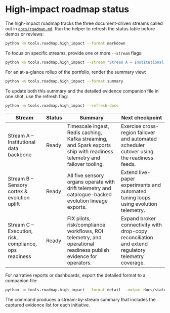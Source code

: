 # High-impact roadmap status

The high-impact roadmap tracks the three document-driven streams called out in
[`docs/roadmap.md`](../roadmap.md). Run the helper to refresh the status table
before demos or reviews:

```bash
python -m tools.roadmap.high_impact --format markdown
```

To focus on specific streams, provide one or more ``--stream`` flags:

```bash
python -m tools.roadmap.high_impact --stream "Stream A – Institutional data backbone" --format detail
```

For an at-a-glance rollup of the portfolio, render the summary view:

```bash
python -m tools.roadmap.high_impact --format summary
```

To update both this summary and the detailed evidence companion file in one
shot, use the refresh flag:

```bash
python -m tools.roadmap.high_impact --refresh-docs
```

<!-- HIGH_IMPACT_SUMMARY:START -->
| Stream | Status | Summary | Next checkpoint |
| --- | --- | --- | --- |
| Stream A – Institutional data backbone | Ready | Timescale ingest, Redis caching, Kafka streaming, and Spark exports ship with readiness telemetry and failover tooling. | Exercise cross-region failover and automated scheduler cutover using the readiness feeds. |
| Stream B – Sensory cortex & evolution uplift | Ready | All five sensory organs operate with drift telemetry and catalogue-backed evolution lineage exports. | Extend live-paper experiments and automated tuning loops using evolution telemetry. |
| Stream C – Execution, risk, compliance, ops readiness | Ready | FIX pilots, risk/compliance workflows, ROI telemetry, and operational readiness publish evidence for operators. | Expand broker connectivity with drop-copy reconciliation and extend regulatory telemetry coverage. |
<!-- HIGH_IMPACT_SUMMARY:END -->

For narrative reports or dashboards, export the detailed format to a companion
file:

```bash
python -m tools.roadmap.high_impact --format detail --output docs/status/high_impact_roadmap_detail.md
```

The command produces a stream-by-stream summary that includes the captured
evidence list for each initiative.
